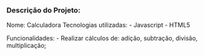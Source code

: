 ### Descrição do Projeto:

Nome: Calculadora
Tecnologias utilizadas:
    - Javascript
    - HTML5

Funcionalidades:
    - Realizar cálculos de: adição, subtração, divisão, multiplicação;
    